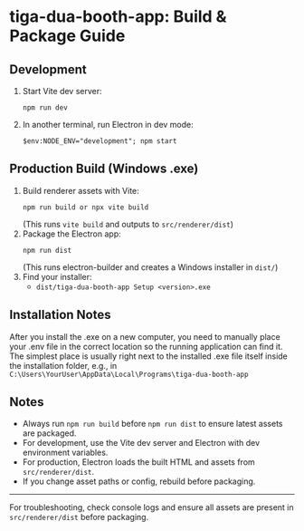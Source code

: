 # tiga-dua-booth-app: Build & Package Guide

## Development
1. Start Vite dev server:
   ```
   npm run dev
   ```
2. In another terminal, run Electron in dev mode:
   ```
   $env:NODE_ENV="development"; npm start
   ```

## Production Build (Windows .exe)
1. Build renderer assets with Vite:
   ```
   npm run build or npx vite build
   ```
   (This runs `vite build` and outputs to `src/renderer/dist`)
2. Package the Electron app:
   ```
   npm run dist
   ```
   (This runs electron-builder and creates a Windows installer in `dist/`)
3. Find your installer:
   - `dist/tiga-dua-booth-app Setup <version>.exe`

## Installation Notes
After you install the .exe on a new computer, you need to manually place your .env file in the correct location so the running application can find it. The simplest place is usually right next to the installed .exe file itself inside the installation folder, e.g., in `C:\Users\YourUser\AppData\Local\Programs\tiga-dua-booth-app`

## Notes
- Always run `npm run build` before `npm run dist` to ensure latest assets are packaged.
- For development, use the Vite dev server and Electron with dev environment variables.
- For production, Electron loads the built HTML and assets from `src/renderer/dist`.
- If you change asset paths or config, rebuild before packaging.

---
For troubleshooting, check console logs and ensure all assets are present in `src/renderer/dist` before packaging.
